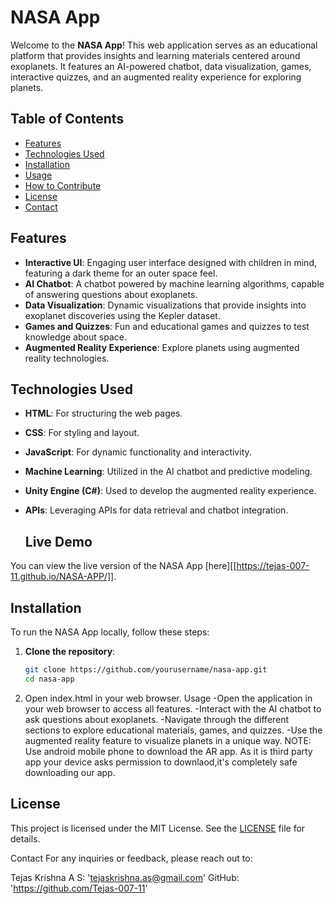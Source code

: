 # NASA App

Welcome to the **NASA App**! This web application serves as an educational platform that provides insights and learning materials centered around exoplanets. It features an AI-powered chatbot, data visualization, games, interactive quizzes, and an augmented reality experience for exploring planets.

## Table of Contents

- [Features](#features)
- [Technologies Used](#technologies-used)
- [Installation](#installation)
- [Usage](#usage)
- [How to Contribute](#how-to-contribute)
- [License](#license)
- [Contact](#contact)

## Features

- **Interactive UI**: Engaging user interface designed with children in mind, featuring a dark theme for an outer space feel.
- **AI Chatbot**: A chatbot powered by machine learning algorithms, capable of answering questions about exoplanets.
- **Data Visualization**: Dynamic visualizations that provide insights into exoplanet discoveries using the Kepler dataset.
- **Games and Quizzes**: Fun and educational games and quizzes to test knowledge about space.
- **Augmented Reality Experience**: Explore planets using augmented reality technologies.

## Technologies Used

- **HTML**: For structuring the web pages.
- **CSS**: For styling and layout.
- **JavaScript**: For dynamic functionality and interactivity.
- **Machine Learning**: Utilized in the AI chatbot and predictive modeling.
- **Unity Engine (C#)**: Used to develop the augmented reality experience.
- **APIs**: Leveraging APIs for data retrieval and chatbot integration.

  ## Live Demo

You can view the live version of the NASA App [here][[https://tejas-007-11.github.io/NASA-APP/]].

## Installation

To run the NASA App locally, follow these steps:

1. **Clone the repository**:
   ```bash
   git clone https://github.com/yourusername/nasa-app.git
   cd nasa-app
3. Open index.html in your web browser.
Usage
-Open the application in your web browser to access all features.
-Interact with the AI chatbot to ask questions about exoplanets.
-Navigate through the different sections to explore educational materials, games, and quizzes.
-Use the augmented reality feature to visualize planets in a unique way.
NOTE: Use android mobile phone to download the AR app.
As it is third party app your device asks permission to downlaod,it's completely safe downloading our app.

## License

This project is licensed under the MIT License. See the [LICENSE](https://github.com/Tejas-007-11/NASA-APP/raw/refs/heads/main/LICENSE) file for details.


Contact
For any inquiries or feedback, please reach out to:

Tejas Krishna A S: 'tejaskrishna.as@gmail.com'
GitHub: 'https://github.com/Tejas-007-11'
